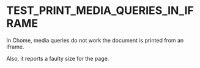 # TEST_PRINT_MEDIA_QUERIES_IN_IFRAME

In Chome, media queries do not work the document is printed from an iframe. 

Also, it reports a faulty size for the page.
